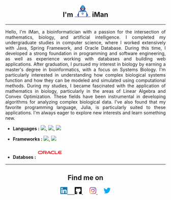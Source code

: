 <h2 align="center">
    I'm 
     <img src="https://raw.githubusercontent.com/dev-akshat/archive/main/images/gifs/others/dev_boy.gif" width="50">
    iMan
</h2>

<hr/>

<p align="justify">
Hello, I'm iMan, a bioinformatician with a passion for the intersection of mathematics, biology, and artificial intelligence. I completed my undergraduate studies in computer science, where I worked extensively with Java, Spring Framework, and Oracle Database. During this time, I developed a strong foundation in programming and software engineering, as well as experience working with databases and building web applications. After graduation, I pursued my interest in biology by earning a master's degree in bioinformatics, with a focus on Systems Biology. I'm particularly interested in understanding how complex biological systems function and how they can be modeled and simulated using computational methods. During my studies, I became fascinated with the application of mathematics in biology, particularly in the areas of Linear Algebra and Convex Optimization. These fields have been instrumental in developing algorithms for analyzing complex biological data. I've also found that my favorite programming language, Julia, is particularly suited to these applications. I'm always eager to explore new interests and learn something new.
</p>

- **Languages :** <img src="https://img.shields.io/badge/julia%20-%2314354C.svg?&style=for-the-badge&logo=python&logoColor=white"/>, <img src="https://img.shields.io/badge/python%20-%2314354C.svg?&style=for-the-badge&logo=python&logoColor=white"/>, <img src="https://img.shields.io/badge/java-%23ED8B00.svg?&style=for-the-badge&logo=java&logoColor=white"/>

- **Frameworks :** <img src="https://img.shields.io/badge/Spring%20-%2302569B.svg?&style=for-the-badge&logo=Flutter&logoColor=white" />, <img src="https://img.shields.io/badge/jump%20-%23092E20.svg?&style=for-the-badge&logo=django&logoColor=white"/> 

- **Databses :** <img src="https://raw.githubusercontent.com/dev-akshat/archive/main/images/svgs/database/oracle.svg" width=80/>

<hr/>

<h2 align="center">Find me on</h2>

<p align="center">
  <a href="https://www.linkedin.com/in/imanghadimi">
    <img  alt="Linkedin" width="22px" src="https://raw.githubusercontent.com/dev-akshat/archive/main/images/svgs/social_media/linkedin.svg"/>
  &nbsp&nbsp&nbsp&nbsp
  <a href="https://github.com/iManGHD">
    <img alt="GitHub" width="22px" src="https://raw.githubusercontent.com/dev-akshat/archive/main/images/svgs/social_media/github.svg"/>
  </a>
  &nbsp&nbsp&nbsp&nbsp
  <a href="https://www.instagram.com/iman_30a95">
    <img  alt="Instagram" width="22px" src="https://raw.githubusercontent.com/dev-akshat/archive/main/images/svgs/social_media/instagram.svg"/>
  </a>
  &nbsp&nbsp&nbsp&nbsp
  <a href="https://twitter.com/iMan_30a95">
    <img alt="Twitter" width="22px" src="https://raw.githubusercontent.com/dev-akshat/archive/main/images/svgs/social_media/twitter.svg"/>
  </a>
</p>

